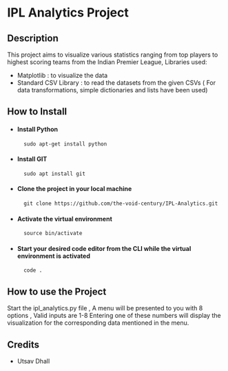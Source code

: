 # IPL  Analytics Project

##  Description
This project aims to visualize various statistics ranging from top players to highest scoring teams from the Indian Premier League,
Libraries used:

- Matplotlib : to visualize the data
- Standard CSV Library : to read the datasets from the given CSVs
( For data transformations, simple dictionaries and lists have been used)

## How to Install

 - #### Install Python
		 sudo apt-get install python
 - #### Install GIT
		 sudo apt install git
- #### Clone the project in your local machine
		git clone https://github.com/the-void-century/IPL-Analytics.git
- #### Activate the virtual environment
		source bin/activate
- #### Start your desired code editor from the CLI while the virtual environment is activated
		code .

## How to use the Project
Start the ipl_analytics.py file , A menu will be presented to you with 8 options , Valid inputs are 1-8
Entering one of these numbers will display the visualization for the corresponding data mentioned in the menu.

## Credits
- Utsav Dhall


